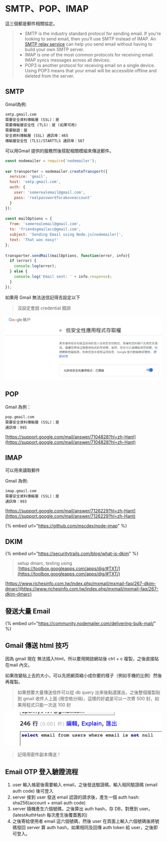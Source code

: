 # SMTP、POP、IMAP

這三個都是郵件相關協定。

> * SMTP is the industry standard protocol for sending email. If you’re looking to send email, then you’ll use SMTP instead of IMAP. An [SMTP relay service](https://www.socketlabs.com/smtp-relay-service/) can help you send email without having to build your own SMTP server.
> * IMAP is one of the most common protocols for receiving email. IMAP syncs messages across all devices.
> * POP3 is another protocol for receiving email on a single device. Using POP3 means that your email will be accessible offline and deleted from the server.



## SMTP

Gmail為例:

```
smtp.gmail.com
需要安全資料傳輸層 (SSL)：是
需要傳輸層安全性 (TLS)：是 (如果可用)
需要驗證：是
安全資料傳輸層 (SSL) 通訊埠：465
傳輸層安全性 (TLS)/STARTTLS 通訊埠：587
```

可以用Gmail 提供的服務然後搭配相關模組來傳送郵件。

```javascript
const nodemailer = require('nodemailer');

var transporter = nodemailer.createTransport({
  service: 'gmail',
  host: 'smtp.gmail.com',
  auth: {
    user: 'somerealemail@gmail.com',
    pass: 'realpasswordforaboveaccount'
  }
});

const mailOptions = {
  from: 'somerealemail@gmail.com',
  to: 'friendsgmailacc@gmail.com',
  subject: 'Sending Email using Node.js[nodemailer]',
  text: 'That was easy!'
};

transporter.sendMail(mailOptions, function(error, info){
  if (error) {
    console.log(error);
  } else {
    console.log('Email sent: ' + info.response);
  }
});  
```

如果用 Gmail 無法送信記得去設定以下

> 沒設定會說 credential 錯誤

![](<.gitbook/assets/截圖 2020-10-29 上午11.52.02.png>)

## POP

Gmail 為例：

```
pop.gmail.com
需要安全資料傳輸層 (SSL)：是
通訊埠：995
```

[https://support.google.com/mail/answer/7104828?hl=zh-Hant](https://support.google.com/mail/answer/7104828?hl=zh-Hant)

## IMAP

可以用來讀取郵件

Gmail 為例:

```
imap.gmail.com
需要安全資料傳輸層 (SSL)：是
通訊埠：993
```

[https://support.google.com/mail/answer/7126229?hl=zh-Hant](https://support.google.com/mail/answer/7126229?hl=zh-Hant)

{% embed url="https://github.com/mscdex/node-imap" %}

## DKIM

{% embed url="https://securitytrails.com/blog/what-is-dkim" %}



> &#x20;setup dmarc, testing using [https://toolbox.googleapps.com/apps/dig/#TXT/](https://toolbox.googleapps.com/apps/dig/#TXT/)

[https://www.richesinfo.com.tw/index.php/mxmail/mxmail-faq/267-dkim-dmarc](https://www.richesinfo.com.tw/index.php/mxmail/mxmail-faq/267-dkim-dmarc)



## 發送大量 Email

{% embed url="https://community.nodemailer.com/delivering-bulk-mail/" %}

## Gmail 傳送 html 技巧

因為 gmail 現在 無法插入html，所以要用開啟網站後 ctrl + c 複製，之後直接貼在mail 內文。

如果改變貼上去的大小，可以先把網頁縮小成你要的樣子（例如手機的比例）然後再複製。&#x20;

> 如果想要大量傳送信件可以從 db query 出來後點選匯出，之後整個複製貼到 gmail 收件人上面 (用空格分隔)，這樣的好處是可以一次寄 500 封，如果用程式只能一次送 100 封

![](<.gitbook/assets/截圖 2020-11-18 下午5.25.39.png>)

> 記得用密件副本傳送！

## Email OTP 登入驗證流程

1. user 輸入帳密後需要輸入 email，之後發送驗證碼，輸入相同驗證碼 (email auth code) 後可登入
2. server 接到 user 發送 email 認證的請求後，產生一個 auth hash: sha256(account + email auth code)
3. server 隨機產生六個號碼，之後算出 auth hash，存 DB，對應到 user。(latestAuthHash 每次產生後覆蓋舊的)
4. 之後寄給使用者 email 這六個號碼，然後 user 在頁面上輸入六個號碼後將號碼發回 server 算 auth hash，如果相同及回傳 auth token 給 user，之後即可登入。
